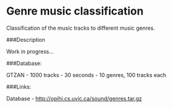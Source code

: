 # Genre music classification

Classification of the music tracks to different music genres.

###Description

Work in progress...

###Database:

GTZAN - 1000 tracks - 30 seconds - 10 genres, 100 tracks each

###Links:

Database - http://opihi.cs.uvic.ca/sound/genres.tar.gz